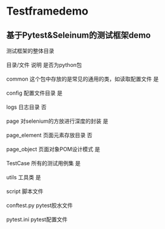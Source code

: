 # Testframedemo
## 基于Pytest&Seleinum的测试框架demo
测试框架的整体目录<br>  
目录/文件	      说明	                                                是否为python包<br>  
common	        这个包中存放的是常见的通用的类，如读取配置文件	         是<br>  
config	        配置文件目录	                                         是<br>  
logs	          日志目录	                                             否<br>  
page	          对selenium的方放进行深度的封装	                        是<br>  
page_element	  页面元素存放目录	                                     否<br>  
page_object	    页面对象POM设计模式                                   是<br>  
TestCase	      所有的测试用例集	                                     是<br>  
utils	          工具类	                                                是<br>  
script	        脚本文件	                                              <br>  
conftest.py	    pytest胶水文件	<br>  
pytest.ini	    pytest配置文件	<br>  
